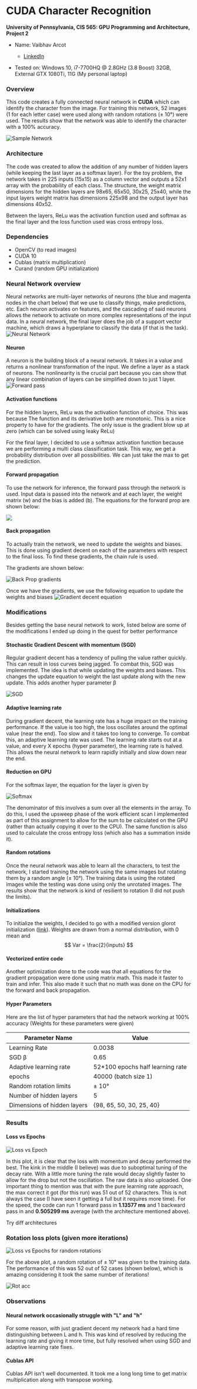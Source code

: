 CUDA Character Recognition
======================

**University of Pennsylvania, CIS 565: GPU Programming and Architecture, Project 2**

* Name: Vaibhav Arcot
  
  *  [LinkedIn](https://www.linkedin.com/in/vaibhav-arcot-129829167/)
  
* Tested on: Windows 10, i7-7700HQ @ 2.8GHz (3.8 Boost) 32GB, External GTX 1080Ti, 11G (My personal laptop)

### Overview
This code creates a fully connected neural network in **CUDA** which can identify the character from the image. For training this network, 52 images (1 for each letter case) were used along with random rotations (± 10°) were used. The results show that the network was able to identify the character with a 100% accuracy. 

![Sample Network](.\img\sample_network.PNG)

### Architecture

The code was created to allow the addition of any number of hidden layers (while keeping the last layer as a softmax layer). For the toy problem, the network takes in 225 inputs (15x15) as a column vector and outputs a 52x1 array with the probability of each class. The structure, the weight matrix dimensions for the hidden layers are 98x65, 65x50, 30x25, 25x40, while the input layers weight matrix has dimensions 225x98 and the output layer has dimensions 40x52. 

Between the layers, ReLu was the activation function used and softmax as the final layer and the loss function used was cross entropy loss.

### Dependencies
* OpenCV (to read images)
* CUDA 10 
* Cublas (matrix multiplication)
* Curand (random GPU initialization)
### Neural Network overview

Neural networks are multi-layer networks of neurons (the blue and magenta nodes in the chart below) that we use to classify things, make predictions, etc. Each neuron activates on features, and the cascading of said neurons allows the network to activate on more complex representations of the input data. In a neural network, the final layer does the job of a support vector machine, which draws a hyperplane to classify the data (if that is the task). 
![Neural Network](.\img\MLP.png)

#### Neuron
A neuron is the building block of a neural network. It takes in a value and returns a nonlinear transformation of the input. We define a layer as a stack of neurons. The nonlinearity is the crucial part because you can show that any linear combination of layers can be simplified down to just 1 layer.
![Forward pass](.\img\Weighting.png)

#### Activation functions

For the hidden layers, ReLu was the activation function of choice. This was because The function and its derivative both are monotonic. This is a nice property to have for the gradients. The only issue is the gradient blow up at zero (which can be solved using leaky ReLu)

For the final layer, I decided to use a softmax activation function because we are performing a multi class classification task. This way, we get a probability distribution over all possibilities. We can just take the max to get the prediction.

#### Forward propagation

To use the network for inference, the forward pass through the network is used. Input data is passed into the network and at each layer, the weight matrix (w) and the bias is added (b). The equations for the forward prop are shown below:

![](.\img\fp.png)

#### Back propagation

To actually train the network, we need to update the weights and biases. This is done using gradient decent on each of the parameters with respect to the final loss. To find these gradients, the chain rule is used. 

The gradients are shown below:

![Back Prop gradients](.\img\bp.png)

Once we have the gradients, we use the following equation to update the weights and biases
![Gradient decent equation](.\img\gradient_decent.png)

### Modifications

Besides getting the base neural network to work, listed below are some of the modifications I ended up doing in the quest for better performance

#### Stochastic Gradient Descent with momentum (SGD)

Regular gradient decent has a tendency of pulling the value rather quickly. This can result in loss curves being jagged. To combat this, SGD was implemented. The idea is that while updating the weights and biases. This changes the update equation to weight the last update along with the new update. This adds another hyper parameter β

![SGD](.\img\SGD.png)

#### Adaptive learning rate

During gradient decent, the learning rate has a huge impact on the training performance. If the value is too high, the loss oscillates around the optimal value (near the end). Too slow and it takes too long to converge. To combat this, an adaptive learning rate was used. The learning rate starts out at a value, and every X epochs (hyper parameter), the learning rate is halved. This allows the neural network to learn rapidly initially and slow down near the end.

#### Reduction on GPU

For the softmax layer, the equation for the layer is given by

![Softmax](.\img\softmax.png)

The denominator of this involves a sum over all the elements in the array. To do this, I used the upsweep phase of the work efficient scan I implemented as part of this assignment to allow for the sum to be calculated on the GPU (rather than actually copying it over to the CPU). The same function is also used to calculate the cross entropy loss (which also has a summation inside it).

#### Random rotations

Once the neural network was able to learn all the characters, to test the network, I started training the network using the same images but rotating them by a random angle (± 10°). The training data is using the rotated images while the testing was done using only the unrotated images. The results show that the network is kind of resilient to rotation (I did not push the limits).

#### Initializations

To initialize the weights, I decided to go with a modified version glorot initialization ([link](https://jamesmccaffrey.wordpress.com/2017/06/21/neural-network-glorot-initialization/)). Weights are drawn from a normal distribution, with 0 mean and  
$$
Var = \frac{2}{inputs}
$$

#### Vectorized entire code

Another optimization done to the code was that all equations for the gradient propagation were done using matrix math. This made it faster to train and infer. This also made it such that no math was done on the CPU for the forward and back propagation.

#### Hyper Parameters

Here are the list of hyper parameters that had the network working at 100% accuracy (Weights for these parameters were given)

| Parameter Name              | Value                            |
| --------------------------- | -------------------------------- |
| Learning Rate               | 0.0038                           |
| SGD β                       | 0.65                             |
| Adaptive learning rate      | 52*100 epochs half learning rate |
| epochs                      | 40000 (batch size 1)             |
| Random rotation limits      | ± 10°                            |
| Number of hidden layers     | 5                                |
| Dimensions of hidden layers | {98, 65, 50, 30, 25, 40}         |



### Results

#### Loss vs Epochs

![Loss vs Epoch](.\img\loss_vs_epoch.png)

In this plot, it is clear that the loss with momentum and decay performed the best. The kink in the middle (I believe) was due to suboptimal tuning of the decay rate. With a little more tuning the rate would decay slightly faster to allow for the drop but not the oscillation. The raw data is also uploaded. One important thing to mention was that with the pure learning rate approach, the max correct it got (for this run) was 51 out of 52 characters. This is not always the case (I have seen it getting a full but it requires more time). For the speed, the code can run 1 forward pass in **1.13577 ms** and 1 backward pass in  and **0.505299 ms**  average (with the architecture mentioned above).  

 Try diff architectures

### Rotation loss plots (given more iterations)

![Loss vs Epochs for random rotations](.\img\loss_vs_epoch_rand.PNG)

For the above plot, a random rotation of ± 10°  was given to the training data. The performance of this was 52 out of 52 cases (shown below), which is amazing considering it took the same number of iterations!

![Rot acc](.\img\rotation_matrix_acc.PNG)

### Observations

#### Neural network occasionally struggle with "L" and "h"

For some reason, with just gradient decent my network had a hard time distinguishing between L and h. This was kind of resolved by reducing the learning rate and giving it more time, but fully resolved when using SGD and adaptive learning rate fixes.

#### Cublas API

Cublas API isn't well documented. It took me a long long time to get matrix multiplication along with transpose working.

